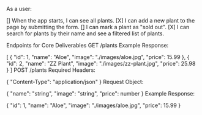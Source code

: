 As a user:

[] When the app starts, I can see all plants.
[X] I can add a new plant to the page by submitting the form.
[] I can mark a plant as "sold out".
[X] I can search for plants by their name and see a filtered list of plants.

Endpoints for Core Deliverables
GET /plants
Example Response:

[
  {
    "id": 1,
    "name": "Aloe",
    "image": "./images/aloe.jpg",
    "price": 15.99
  },
  {
    "id": 2,
    "name": "ZZ Plant",
    "image": "./images/zz-plant.jpg",
    "price": 25.98
  }
]
POST /plants
Required Headers:

{
  "Content-Type": "application/json"
}
Request Object:

{
  "name": "string",
  "image": "string",
  "price": number
}
Example Response:

{
  "id": 1,
  "name": "Aloe",
  "image": "./images/aloe.jpg",
  "price": 15.99
}
